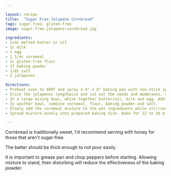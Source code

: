 ```yaml
---

layout: recipe
title:  "Sugar Free Jalapeno Cornbread"
tags: sugar-free, gluten-free
image: sugar-free-jalapeno-cornbread.jpg

ingredients:
- 1/4c melted butter or oil
- 1c milk
- 1 egg
- 1 1/4c cornmeal
- 1c gluten-free flour
- 1T baking powder
- 1/8t salt
- 2 jalapenos

directions:
- Preheat oven to 400f and spray a 8" x 8" baking pan with non-stick spray (or rub with butter).
- Slice the jalapenos lengthwise and cut out the seeds and membranes, mince.
- In a large mixing bowl, whisk together butter/oil, milk and egg. Add the minced jalapenos.
- In another bowl, combine cornmeal, flour, baking powder and salt.
- Slowly add the cornmeal mixture to the wet ingredients while stirring slightly. Do not over mix, the batter will still have a few lumps in it.
- Spread mixture evenly into prepared baking dish. Bake for 22 to 26 minutes, until a toothpick inserted in the center comes out clean. Cool for 10 to 15 minutes before slicing.

---
```


Cornbread is traditionally sweet, I'd recommend serving with honey for those that aren't sugar-free.

The batter should be thick enough to not pour easily.

It is important to grease pan and chop peppers before starting. Allowing mixture to stand, then disturbing will reduce the effectiveness of the baking powder.

